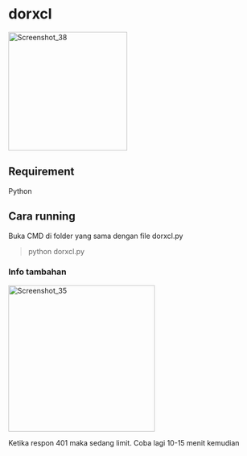 # dorxcl
<img width="236" alt="Screenshot_38" src="https://github.com/maldiharyojudanto/dorxcl/assets/76139419/13e1d78f-ca94-4d14-bf5c-2fe2d04b2ebd">

## Requirement
Python

## Cara running
Buka CMD di folder yang sama dengan file dorxcl.py
> python dorxcl.py

### Info tambahan
<img width="291" alt="Screenshot_35" src="https://github.com/maldiharyojudanto/dorxcl/assets/76139419/38a72e59-1f75-421c-8d16-5c6b045ee4da">

Ketika respon 401 maka sedang limit. Coba lagi 10-15 menit kemudian
